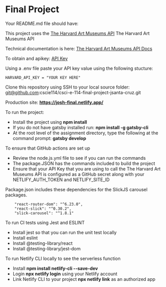 # Final Project

Your README.md file should have:

This project uses the [ The Harvard Art Museums API](https://harvardartmuseums.org/collections/api) The Harvard Art Museums API

Technical documentation is here: [The Harvard Art Museums API Docs](https://github.com/harvardartmuseums/api-docs)

To obtain and apikey: [API Key](https://docs.google.com/forms/d/e/1FAIpQLSfkmEBqH76HLMMiCC-GPPnhcvHC9aJS86E32dOd0Z8MpY2rvQ/viewform)

Using a .env file paste your API key value using the following stucture:
```
HARVARD_API_KEY = "YOUR KEY HERE"

```

Clone this repository using SSH to your local source folder:
git@github.com:cscie114/csci-e-114-final-project-jsanta-cruz.git

Production site:
**https://josh-final.netlify.app/**

To run the project:
- Install the project using **npm install**
- If you do not have gatsby installed run: **npm install -g gatsby-cli**
- At the root level of the assignment directory, type the following at the command prompt:
**gatsby develop**

To ensure that GitHub actions are set up
- Review the node.js.yml file to see if you can run the commands
- The package.JSON has the commands included to build the project
- Ensure that your API Key that you are using to call the The Harvard Art Museums API is configured as a GitHub secret along with your NETLIFY_AUTH_TOKEN and NETLIFY_SITE_ID

Package.json includes these dependencies for the SlickJS carousel packages.
```
    "react-router-dom": "^6.23.0",
    "react-slick": "^0.30.2",
    "slick-carousel": "^1.8.1"
```
To run CI tests using Jest and ESLINT
- Install jest so that you can run the unit test locally
- Install eslint
- Install @testing-library/react
- Install @testing-library/jest-dom

To run Netlify CLI locally to see the serverless function
- Install  **npm install netlify-cli --save-dev**
- Login **npx netlify login** using your Netlify account
- Link Netlify CLI to your project **npx netlify link** as an authorized app
